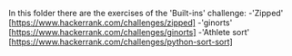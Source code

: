 In this folder there are the exercises of the 'Built-ins' challenge:
-'Zipped' [https://www.hackerrank.com/challenges/zipped] 
-'ginorts' [https://www.hackerrank.com/challenges/ginorts]
-'Athlete sort' [https://www.hackerrank.com/challenges/python-sort-sort]
